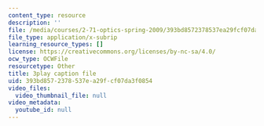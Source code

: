 ```yaml
---
content_type: resource
description: ''
file: /media/courses/2-71-optics-spring-2009/393bd8572378537ea29fcf07da3f0854_vcqPRPkyWPU.vtt
file_type: application/x-subrip
learning_resource_types: []
license: https://creativecommons.org/licenses/by-nc-sa/4.0/
ocw_type: OCWFile
resourcetype: Other
title: 3play caption file
uid: 393bd857-2378-537e-a29f-cf07da3f0854
video_files:
  video_thumbnail_file: null
video_metadata:
  youtube_id: null
---
```

